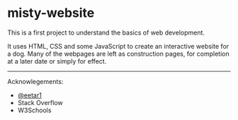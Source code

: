 # misty-website

This is a first project to understand the basics of web development.  

It uses HTML, CSS and some JavaScript to create an interactive website for a dog.  Many of the webpages are left as construction pages, for completion at a later date or simply for effect.

------------------------------------------------------
Acknowlegements:
- [@eetar1](https://github.com/eetar1)
- Stack Overflow
- W3Schools
